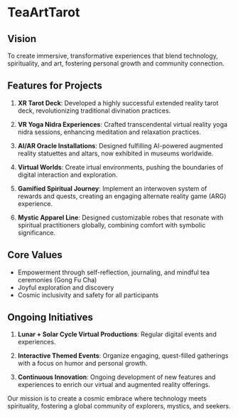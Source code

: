 # TeaArtTarot 

## Vision
To create immersive, transformative experiences that blend technology, spirituality, and art, fostering personal growth and community connection.

## Features for Projects

1. **XR Tarot Deck**: Developed a highly successful extended reality tarot deck, revolutionizing traditional divination practices.

2. **VR Yoga Nidra Experiences**: Crafted transcendental virtual reality yoga nidra sessions, enhancing meditation and relaxation practices.

3. **AI/AR Oracle Installations**: Designed fulfilling AI-powered augmented reality statuettes and altars, now exhibited in museums worldwide.

4. **Virtual Worlds**: Create irtual environments, pushing the boundaries of digital interaction and exploration.

5. **Gamified Spiritual Journey**: Implement an interwoven system of rewards and quests, creating an engaging alternate reality game (ARG) experience.

6. **Mystic Apparel Line**: Designed customizable robes that resonate with spiritual practitioners globally, combining comfort with symbolic significance.

## Core Values

- Empowerment through self-reflection, journaling, and mindful tea ceremonies (Gong Fu Cha)
- Joyful exploration and discovery
- Cosmic inclusivity and safety for all participants

## Ongoing Initiatives

1. **Lunar + Solar Cycle Virtual Productions**: Regular digital events and experiences.

2. **Interactive Themed Events**: Organize engaging, quest-filled gatherings with a focus on humor and personal growth.

3. **Continuous Innovation**: Ongoing development of new features and experiences to enrich our virtual and augmented reality offerings.

Our mission is to create a cosmic embrace where technology meets spirituality, fostering a global community of explorers, mystics, and seekers.